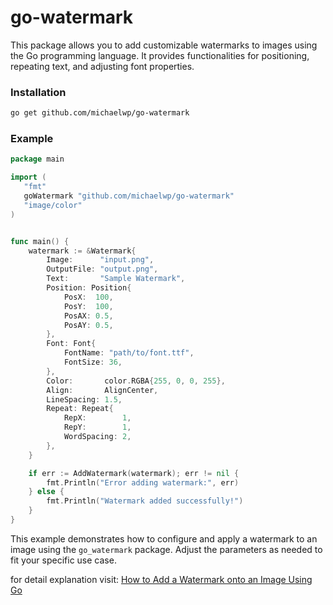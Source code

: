 # go-watermark
This package allows you to add customizable watermarks to images using the Go programming language. 
It provides functionalities for positioning, repeating text, and adjusting font properties.

### Installation

```sh
go get github.com/michaelwp/go-watermark
```

### Example

```go
package main

import (
   "fmt"
   goWatermark "github.com/michaelwp/go-watermark"
   "image/color"
)


func main() {
    watermark := &Watermark{
        Image:      "input.png",
        OutputFile: "output.png",
        Text:       "Sample Watermark",
        Position: Position{
            PosX:  100,
            PosY:  100,
            PosAX: 0.5,
            PosAY: 0.5,
        },
        Font: Font{
            FontName: "path/to/font.ttf",
            FontSize: 36,
        },
        Color:       color.RGBA{255, 0, 0, 255},
        Align:       AlignCenter,
        LineSpacing: 1.5,
        Repeat: Repeat{
            RepX:        1,
            RepY:        1,
            WordSpacing: 2,
        },
    }

    if err := AddWatermark(watermark); err != nil {
        fmt.Println("Error adding watermark:", err)
    } else {
        fmt.Println("Watermark added successfully!")
    }
}
```

This example demonstrates how to configure and apply a watermark to an image using the `go_watermark` package. Adjust the parameters as needed to fit your specific use case.

for detail explanation visit: [How to Add a Watermark onto an Image Using Go](https://www.goblog.dev/articles/33)

